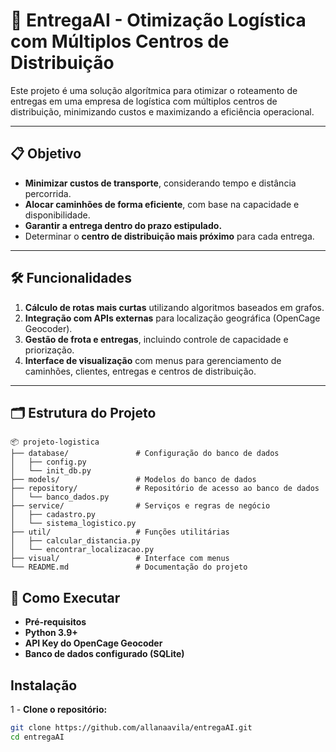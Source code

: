 # 🚚 **EntregaAI - Otimização Logística com Múltiplos Centros de Distribuição**

Este projeto é uma solução algorítmica para otimizar o roteamento de entregas em uma empresa de logística com múltiplos centros de distribuição, minimizando custos e maximizando a eficiência operacional.

---

## 📋 **Objetivo**

- **Minimizar custos de transporte**, considerando tempo e distância percorrida.  
- **Alocar caminhões de forma eficiente**, com base na capacidade e disponibilidade.  
- **Garantir a entrega dentro do prazo estipulado.**  
- Determinar o **centro de distribuição mais próximo** para cada entrega.  

---

## 🛠️ **Funcionalidades**

1. **Cálculo de rotas mais curtas** utilizando algoritmos baseados em grafos.  
2. **Integração com APIs externas** para localização geográfica (OpenCage Geocoder).  
3. **Gestão de frota e entregas**, incluindo controle de capacidade e priorização.  
4. **Interface de visualização** com menus para gerenciamento de caminhões, clientes, entregas e centros de distribuição.  

---

## 🗂️ **Estrutura do Projeto**

```plaintext
📦 projeto-logistica
├── database/               # Configuração do banco de dados
│   ├── config.py          
│   └── init_db.py         
├── models/                 # Modelos do banco de dados
├── repository/             # Repositório de acesso ao banco de dados
│   └── banco_dados.py      
├── service/                # Serviços e regras de negócio
│   ├── cadastro.py         
│   └── sistema_logistico.py
├── util/                   # Funções utilitárias
│   ├── calcular_distancia.py 
│   └── encontrar_localizacao.py 
├── visual/                 # Interface com menus
└── README.md               # Documentação do projeto

```

## 🚀 Como Executar
- **Pré-requisitos**
- **Python 3.9+**
- **API Key do OpenCage Geocoder**
- **Banco de dados configurado (SQLite)**

## Instalação
1 - **Clone o repositório:**
```bash
git clone https://github.com/allanaavila/entregaAI.git
cd entregaAI
```




